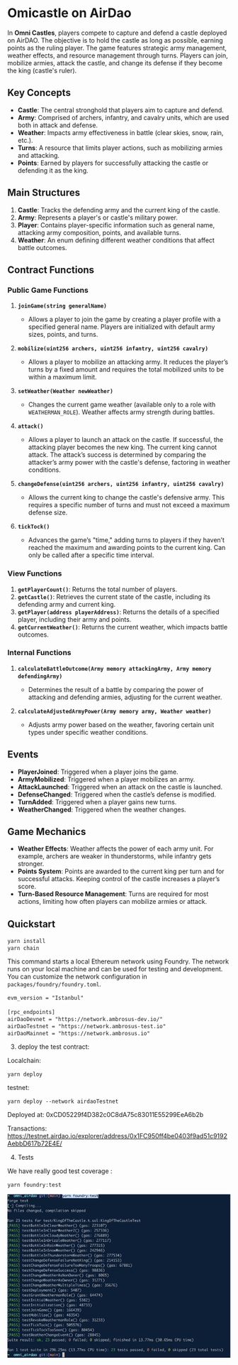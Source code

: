 # Omicastle on AirDao

In **Omni Castles**, players compete to capture and defend a castle deployed on AirDAO. The objective is to hold the castle as long as possible, earning points as the ruling player. The game features strategic army management, weather effects, and resource management through turns. Players can join, mobilize armies, attack the castle, and change its defense if they become the king (castle's ruler).

## Key Concepts
- **Castle**: The central stronghold that players aim to capture and defend.
- **Army**: Comprised of archers, infantry, and cavalry units, which are used both in attack and defense.
- **Weather**: Impacts army effectiveness in battle (clear skies, snow, rain, etc.).
- **Turns**: A resource that limits player actions, such as mobilizing armies and attacking.
- **Points**: Earned by players for successfully attacking the castle or defending it as the king.

## Main Structures
1. **Castle**: Tracks the defending army and the current king of the castle.
2. **Army**: Represents a player's or castle's military power.
3. **Player**: Contains player-specific information such as general name, attacking army composition, points, and available turns.
4. **Weather**: An enum defining different weather conditions that affect battle outcomes.

## Contract Functions

### Public Game Functions

1. **`joinGame(string generalName)`**
   - Allows a player to join the game by creating a player profile with a specified general name. Players are initialized with default army sizes, points, and turns.

2. **`mobilize(uint256 archers, uint256 infantry, uint256 cavalry)`**
   - Allows a player to mobilize an attacking army. It reduces the player’s turns by a fixed amount and requires the total mobilized units to be within a maximum limit.

3. **`setWeather(Weather newWeather)`**
   - Changes the current game weather (available only to a role with `WEATHERMAN_ROLE`). Weather affects army strength during battles.

4. **`attack()`**
   - Allows a player to launch an attack on the castle. If successful, the attacking player becomes the new king. The current king cannot attack. The attack’s success is determined by comparing the attacker’s army power with the castle's defense, factoring in weather conditions.

5. **`changeDefense(uint256 archers, uint256 infantry, uint256 cavalry)`**
   - Allows the current king to change the castle's defensive army. This requires a specific number of turns and must not exceed a maximum defense size.

6. **`tickTock()`**
   - Advances the game’s "time," adding turns to players if they haven’t reached the maximum and awarding points to the current king. Can only be called after a specific time interval.

### View Functions

1. **`getPlayerCount()`**: Returns the total number of players.
2. **`getCastle()`**: Retrieves the current state of the castle, including its defending army and current king.
3. **`getPlayer(address playerAddress)`**: Returns the details of a specified player, including their army and points.
4. **`getCurrentWeather()`**: Returns the current weather, which impacts battle outcomes.

### Internal Functions

1. **`calculateBattleOutcome(Army memory attackingArmy, Army memory defendingArmy)`**
   - Determines the result of a battle by comparing the power of attacking and defending armies, adjusting for the current weather.

2. **`calculateAdjustedArmyPower(Army memory army, Weather weather)`**
   - Adjusts army power based on the weather, favoring certain unit types under specific weather conditions.

## Events

- **PlayerJoined**: Triggered when a player joins the game.
- **ArmyMobilized**: Triggered when a player mobilizes an army.
- **AttackLaunched**: Triggered when an attack on the castle is launched.
- **DefenseChanged**: Triggered when the castle’s defense is modified.
- **TurnAdded**: Triggered when a player gains new turns.
- **WeatherChanged**: Triggered when the weather changes.

## Game Mechanics

- **Weather Effects**: Weather affects the power of each army unit. For example, archers are weaker in thunderstorms, while infantry gets stronger.
- **Points System**: Points are awarded to the current king per turn and for successful attacks. Keeping control of the castle increases a player’s score.
- **Turn-Based Resource Management**: Turns are required for most actions, limiting how often players can mobilize armies or attack.

## Quickstart

```
yarn install
yarn chain
```

This command starts a local Ethereum network using Foundry. The network runs on your local machine and can be used for testing and development. You can customize the network configuration in `packages/foundry/foundry.toml`.

```
evm_version = "Istanbul"

[rpc_endpoints]
airDaoDevnet = "https://network.ambrosus-dev.io/"
airDaoTestnet = "https://network.ambrosus-test.io"
airDaoMainnet = "https://network.ambrosus.io"

```

3. deploy the test contract:

Localchain:

```
yarn deploy
```

testnet:

```
yarn deploy --network airdaoTestnet
```
Deployed at: 0xCD05229f4D382c0C8dA75c83011E55299EeA6b2b

Transactions: https://testnet.airdao.io/explorer/address/0x1FC950ff4be0403f9ad51c9192AebbD617b72E4E/

4. Tests 

We have really good test coverage :

```
yarn foundry:test
```
![alt text](image.png)

